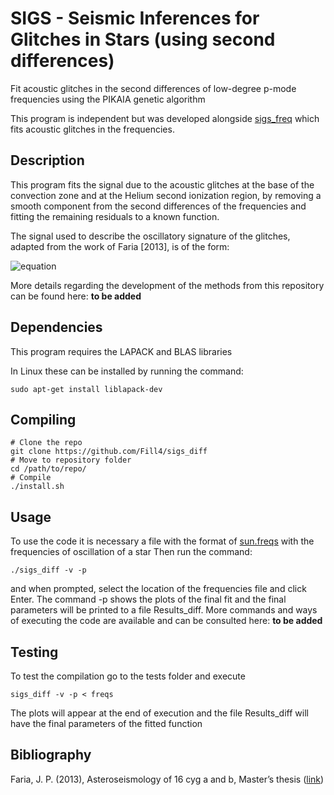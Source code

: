 # SIGS - Seismic Inferences for Glitches in Stars (using second differences)

Fit acoustic glitches in the second differences of low-degree p-mode frequencies using the PIKAIA genetic algorithm

This program is independent but was developed alongside [sigs_freq](https://github.com/Fill4/sigs_freq) which fits acoustic glitches in the frequencies.

## Description

This program fits the signal due to the acoustic glitches at the base of the convection zone and at the Helium second ionization region, by removing a smooth component from the second differences of the frequencies and fitting the remaining residuals to a known function.

The signal used to describe the oscillatory signature of the glitches, adapted from the work of Faria [2013], is of the form:

![equation](http://mathurl.com/hbjsx4o.png?raw=true)

More details regarding the development of the methods from this repository can be found here: __to be added__

## Dependencies

This program requires the LAPACK and BLAS libraries

In Linux these can be installed by running the command:

```
sudo apt-get install liblapack-dev
```

## Compiling

```
# Clone the repo
git clone https://github.com/Fill4/sigs_diff
# Move to repository folder
cd /path/to/repo/
# Compile
./install.sh
```
## Usage

To use the code it is necessary a file with the format of [sun.freqs](tests/sun.freqs) with the frequencies of oscillation of a star
Then run the command:
```
./sigs_diff -v -p
```
and when prompted, select the location of the frequencies file and click Enter.
The command -p shows the plots of the final fit and the final parameters will be printed to a file Results_diff.
More commands and ways of executing the code are available and can be consulted here: __to be added__

## Testing
To test the compilation go to the tests folder and execute

```
sigs_diff -v -p < freqs
```

The plots will appear at the end of execution and the file Results_diff will have the final parameters of the fitted function

## Bibliography

Faria, J. P. (2013), Asteroseismology of 16 cyg a and b, Master’s thesis ([link](http://hdl.handle.net/10216/69506))
